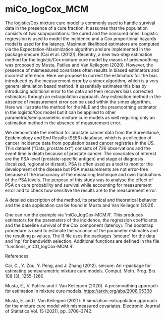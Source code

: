 # miCo_logCox_MCM

The logistic/Cox mixture cure model is commonly used to handle survival data in the presence of a cure fraction. It assumes that the population consists of two subpopulations: 
the cured and the noncured ones. Logistic regression is used to model the incidence and a Cox proportional hazards model is used for the latency. Maximum likelihood estimators 
are computed via the Expectation-Maximization algorithm and are implemented in the package smcure (Cai et al. (2012)). Recently, a new two-step estimation method for the 
logistic/Cox  mixture cure model by means of presmoothing was proposed by Musta, Patilea and Van Keilegom (2020). 
However, the presence of mismeasured covariates often results in biased estimators and incorrect inference. Here we propose to correct the estimators for the bias introduced 
by the measurement error by a simex algorithm, which is a very general simulation based method. It essentially estimates this bias by introducing additional error to the data
and then recovers bias corrected estimators through an extrapolation approach. Any estimation method in the absence of measurement error can be used within the simex algorithm.
Here we illustrate the method for the MLE and the presmoothing estimator in the logistic/Cox model but it can be applied to other parametric/semiparametric mixture cure models 
as well requiring only an estimation method in the absence of measurement error. 

We demonstrate the method for prostate cancer data from the Surveillance, Epidemiology and End Results (SEER) database, which is a collection of cancer incidence data from 
population based cancer registries in the US. This dataset ("Data_prostate.txt") consists of 726 observations and the event time is death because of prostate cancer. The 
covariates of interest are the PSA level (prostate-specific antigen) and stage at diagnosis (localized, regional or distant). PSA is often used as a tool to monitor the 
development of the disease but PSA measurements are not error-free because of the inaccuracy of the measuring technique and own fluctuations of the PSA levels. The purpose of 
this study was to analyse the effect of PSA on cure probability and survival while accounting for measurement error and to check how sensitive the results are to the 
measurement error. 

A detailed description of the method, its practical and theoretical behavior and the data application can be found in Musta and Van Keilegom (2021).

One can run the example via 'miCo_logCox-MCM.R'. This produces estimators for the parameters of the incidence, the regression coefficients and the baseline survival of the Cox 
component (latency). The bootstrap procedure is used to estimate the variance of the parameter estimates and the resulting p-values. The R file uses the packages 'smcure' 
for the data and 'np' for bandwidth selection. Additional functions are defined in the file 'functions_miCO_logCox-MCM.R'.




References

Cai, C., Y. Zou, Y. Peng, and J. Zhang (2012). smcure: An r-package for estimating semiparametric mixture cure models. Comput. Meth. Prog. Bio. 108 (3), 1255-1260.

Musta, E., V. Patilea and I. Van Keilegom (2020). A presmoothing approach for estimation in mixture cure models. https://arxiv.org/abs/2008.05338

Musta, E. and I. Van Keilegom (2021). A simulation-extrapolation approach for the mixture cure model with mismeasured covariates. Electronic Journal of Statistics 
Vol. 15 (2021), pp. 3708–3742.
